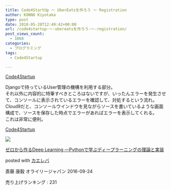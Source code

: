 ```yaml
---
title: Code4StartUp ～ UberEatsを作ろう ～ Registration
author: KONNO Kiyotaka
type: post
date: 2018-05-28T12:49:42+00:00
url: /code4startup-～-ubereatsを作ろう-～-registration/
post_views_count:
  - 1068
categories:
  - プログラミング
tags:
  - Code4Startup

---
```

<a href="https://code4startup.com/?ref=kiyotakakonno" target="_blank" rel="noopener">Code4Startup</a>

Djangoで持っているUser管理の機構を利用する部分。  
それ以外に内容的に特筆すべきところはないですが、いったんエラーを発生させて、コンソールに表示されているエラーを確認して、対処するという流れ。  
Cloud9だと、コンソールウインドウを見ながらソースを書いているような画面構成で、ソースを保存した時点でエラーがあればエラーを表示してくれる。  
これは非常に便利。

<a href="https://code4startup.com/?ref=kiyotakakonno" target="_blank" rel="noopener">Code4Startup</a>

<a href="https://www.amazon.co.jp/exec/obidos/ASIN/4873117585/jqinglong-22/" target="_blank" rel="noopener"><img src="https://i1.wp.com/images-fe.ssl-images-amazon.com/images/I/512ru2i5gyL._SL160_.jpg?ssl=1" data-recalc-dims="1" /></a>

<a href="https://www.amazon.co.jp/exec/obidos/ASIN/4873117585/jqinglong-22/" target="_blank" rel="noopener">ゼロから作るDeep Learning ―Pythonで学ぶディープラーニングの理論と実装</a>

posted with <a href="https://kaereba.com" target="_blank" rel="noopener">カエレバ</a>

斎藤 康毅 オライリージャパン 2016-09-24

売り上げランキング : 231